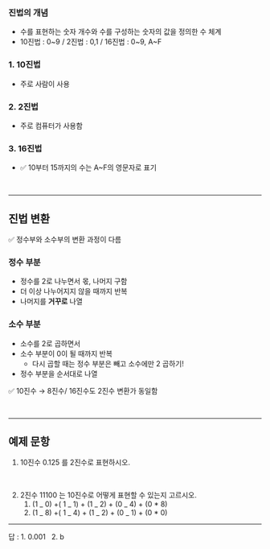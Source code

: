 <!-- @format -->

### 진법의 개념

- 수를 표현하는 숫자 개수와 수를 구성하는 숫자의 값을 정의한 수 체계
- 10진법 : 0\~9 / 2진법 : 0,1 / 16진법 : 0\~9, A~F

### 1. 10진법

- 주로 사람이 사용

### 2. 2진법

- 주로 컴퓨터가 사용함

### 3. 16진법

- ✅ 10부터 15까지의 수는 A~F의 영문자로 표기

</br>

---

## 진법 변환

✅ 정수부와 소수부의 변환 과정이 다름

### 정수 부분

- 정수를 2로 나누면서 몫, 나머지 구함
- 더 이상 나누어지지 않을 때까지 반복
- 나머지를 **거꾸로** 나열

### 소수 부분

- 소수를 2로 곱하면서
- 소수 부분이 0이 될 때까지 반복
  - 다시 곱할 때는 정수 부분은 빼고 소수에만 2 곱하기!
- 정수 부분을 순서대로 나열

✅ 10진수 → 8진수/ 16진수도 2진수 변환가 동일함

</br>

---

## 예제 문항

1. 10진수 0.125 를 2진수로 표현하시오.

</br>

2. 2진수 11100 는 10진수로 어떻게 표현할 수 있는지 고르시오.
   1. (1 _ 0) +( 1 _ 1) + (1 _ 2) + (0 _ 4) + (0 \* 8)
   2. (1 _ 8) +( 1 _ 4) + (1 _ 2) + (0 _ 1) + (0 \* 0)

---

답 : 1. 0.001 &nbsp; 2. b
